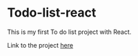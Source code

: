 # Todo-list-react

This is my first To do list project with React.

Link to the project [here](https://hb7x6.csb.app/)

